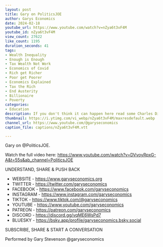 ```yaml
---
layout: post
title: Gary on PoliticsJOE
author: Garys Economics
date: 2024-02-18
youtube_url: https://www.youtube.com/watch?v=nZya6t3vF4M
youtube_id: nZya6t3vF4M
view_count: 27622
like_count: 1195
duration_seconds: 41
tags:
- Wealth Inequality
- Enough is Enough
- Tax Wealth Not Work
- Economics of Covid
- Rich get Richer
- Poor get Poorer
- Economics Explained
- Tax the Rich
- End Austerity
- Billionaire
- Poverty
categories:
- Education
description: If you don't think it can happen here read some Charles Dickens.
thumbnail: https://i.ytimg.com/vi_webp/nZya6t3vF4M/maxresdefault.webp
channel_url: https://www.youtube.com/@garyseconomics
caption_file: captions/nZya6t3vF4M.vtt

---
```


Gary on @PoliticsJOE. 

Watch the full video here: https://www.youtube.com/watch?v=DVvoyRpxG-A&t=55s&ab_channel=PoliticsJOE

UNDERSTAND, SHARE & PUSH BACK

- WEBSITE - https://www.garyseconomics.org
- TWITTER  - https://twitter.com/garyseconomics
- FACEBOOK - https://www.facebook.com/garyseconomics
- INSTAGRAM  - https://www.instagram.com/garyseconomics
- TIKTOK - https://www.tiktok.com/@garyseconomics
- YOUTUBE -  https://www.youtube.com/garyseconomics
- PATREON - https://patreon.com/garyseconomics
- DISCORD - https://discord.gg/vqME6WsPd7
- BLUESKY - https://bsky.app/profile/garyseconomics.bsky.social

SUBSCRIBE, SHARE & START A CONVERSATION

Performed by Gary Stevenson
@garyseconomics
